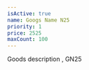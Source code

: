 ```yaml
---
isActive: true
name: Googs Name N25
priority: 1
price: 2525
maxCount: 100
---
```


Goods description , GN25